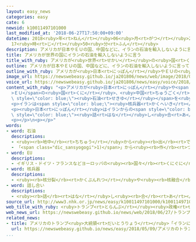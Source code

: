 ```yaml
---
layout: easy_news
categories: easy
cate: 6
newsid: k10011497101000
last_modified_at: '2018-06-27T17:50:00+09:00'
datetime: 2018<ruby>年<rt>ねん</rt></ruby>06<ruby>月<rt>がつ</rt></ruby>27<ruby>日<rt>にち</rt></ruby>
  17<ruby>時<rt>じ</rt></ruby>50<ruby>分<rt>ふん</rt></ruby>
description: アメリカが日本やＥＵの国、中国などに、イランの石油を輸入しないように言っていることがわかりました。
title: アメリカが世界の国にイランの石油を輸入しないように言う
title_with_ruby: アメリカが<ruby>世界<rt>せかい</rt></ruby>の<ruby>国<rt>くに</rt></ruby>にイランの<ruby>石油<rt>せきゆ</rt></ruby>を<ruby>輸入<rt>ゆにゅう</rt></ruby>しないように<ruby>言<rt>い</rt></ruby>う
outline: アメリカが日本やＥＵの国、中国などに、イランの石油を輸入しないように言っていることがわかりました。
outline_with_ruby: アメリカが<ruby>日本<rt>にっぽん</rt></ruby>やＥＵの<ruby>国<rt>くに</rt></ruby>、<ruby>中国<rt>ちゅうごく</rt></ruby>などに、イランの<ruby>石油<rt>せきゆ</rt></ruby>を<ruby>輸入<rt>ゆにゅう</rt></ruby>しないように<ruby>言<rt>い</rt></ruby>っていることがわかりました。
image_url: https://newswebeasy.github.io/ja201806/news/web/image/2018/06/27/K10011497101_1806270717_1806270718_01_03.jpg
voice_url: https://newswebeasy.github.io/ja201806/news/easy/voice/2018/06/27/k10011497101000.mp4
content_with_ruby: "<p>アメリカが<ruby>日本<rt>にっぽん</rt></ruby>や<span style=\"color: blue;\"\
  >ＥＵ</span>の<ruby>国<rt>くに</rt></ruby>、<ruby>中国<rt>ちゅうごく</rt></ruby>などに、イランの<span\
  \ style=\"color: blue;\"><ruby>石油<rt>せきゆ</rt></ruby></span>を<ruby>輸入<rt>ゆにゅう</rt></ruby>しないように<ruby>言<rt>い</rt></ruby>っていることがわかりました。<ruby>今年<rt>ことし</rt></ruby>１１<ruby>月<rt>がつ</rt></ruby><ruby>４日<rt>よっか</rt></ruby>までに<ruby>輸入<rt>ゆにゅう</rt></ruby>をやめるように<ruby>言<rt>い</rt></ruby>っています。</p>\n\
  <p>イランは<span style=\"color: blue;\"><ruby>核兵器<rt>かくへいき</rt></ruby></span>を<ruby>作<rt>つく</rt></ruby>ることができないようにするという<ruby>約束<rt>やくそく</rt></ruby>を２０１５<ruby>年<rt>ねん</rt></ruby>にアメリカなど６つの<ruby>国<rt>くに</rt></ruby>としました。その<ruby>代<rt>か</rt></ruby>わりに、６つの<ruby>国<rt>くに</rt></ruby>は<ruby>経済制裁<rt>けいざいせいさい</rt></ruby>をやめて、イランと<ruby>貿易<rt>ぼうえき</rt></ruby>などをすると<ruby>約束<rt>やくそく</rt></ruby>しました。しかし、アメリカは<ruby>今年<rt>ことし</rt></ruby>５<ruby>月<rt>がつ</rt></ruby>、この<ruby>約束<rt>やくそく</rt></ruby>をやめて、イランにまた<ruby>経済制裁<rt>けいざいせいさい</rt></ruby>をすると<ruby>言<rt>い</rt></ruby>っていました。</p>\n\
  <p><ruby>日本<rt>にっぽん</rt></ruby>はイランからの<span style=\"color: blue;\"><ruby>石油<rt>せきゆ</rt></ruby></span>の<ruby>輸入<rt>ゆにゅう</rt></ruby>をどうするか、アメリカと<span\
  \ style=\"color: blue;\"><ruby>話<rt>はな</rt></ruby>し<ruby>合<rt>あ</rt></ruby>い</span>をしていくことにしています。</p>\n\
  <p></p>\n<p></p>"
words:
- word: 石油
  descriptions:
  - <ruby><rb>地中</rb><rt>ちちゅう</rt></ruby>から<ruby><rb>出</rb><rt>で</rt></ruby>る、<ruby><rb>黒</rb><rt>くろ</rt></ruby>くどろどろした<ruby><rb>燃</rb><rt>も</rt></ruby>えやすい<ruby><rb>油</rb><rt>あぶら</rt></ruby>。<ruby><rb>大昔</rb><rt>おおむかし</rt></ruby>の<ruby><rb>生物</rb><rt>せいぶつ</rt></ruby>が<ruby><rb>地中</rb><rt>ちちゅう</rt></ruby>にうまってできたもの。<ruby><rb>地中</rb><rt>ちちゅう</rt></ruby>からとったままのものを<ruby><rb>原油</rb><rt>げんゆ</rt></ruby>といい、ガソリン・<ruby><rb>軽油</rb><rt>けいゆ</rt></ruby>・<ruby><rb>灯油</rb><rt>とうゆ</rt></ruby>・<ruby><rb>重油</rb><rt>じゅうゆ</rt></ruby>などを<ruby><rb>作</rb><rt>つく</rt></ruby>る。<ruby><rb>化学工業</rb><rt>かがくこうぎょう</rt></ruby>の<ruby><rb>原料</rb><rt>げんりょう</rt></ruby>としても<ruby><rb>使</rb><rt>つか</rt></ruby>われる。
  - 「<span class="dic_sansyogogi">1)</span>」から<ruby><rb>作</rb><rt>つく</rt></ruby>る<ruby><rb>燃料</rb><rt>ねんりょう</rt></ruby>やじゅんかつ<ruby><rb>油</rb><rt>ゆ</rt></ruby>などの<ruby><rb>製品</rb><rt>せいひん</rt></ruby>。<ruby><rb>特</rb><rt>とく</rt></ruby>に、<ruby><rb>灯油</rb><rt>とうゆ</rt></ruby>のこと。
- word: EU
  descriptions:
  - イギリス・ドイツ・フランスなどヨーロッパの<ruby><rb>国々</rb><rt>くにぐに</rt></ruby>が、<ruby><rb>共同</rb><rt>きょうどう</rt></ruby>で<ruby><rb>国</rb><rt>くに</rt></ruby>の<ruby><rb>安全</rb><rt>あんぜん</rt></ruby>をはかったり<ruby><rb>経済</rb><rt>けいざい</rt></ruby>を<ruby><rb>運営</rb><rt>うんえい</rt></ruby>したりしようとする<ruby><rb>組織</rb><rt>そしき</rt></ruby>。
- word: 核兵器
  descriptions:
  - <ruby><rb>核分裂</rb><rt>かくぶんれつ</rt></ruby>や<ruby><rb>核融合</rb><rt>かくゆうごう</rt></ruby>によって<ruby><rb>出</rb><rt>で</rt></ruby>るエネルギーを<ruby><rb>利用</rb><rt>りよう</rt></ruby>した<ruby><rb>兵器</rb><rt>へいき</rt></ruby>。<ruby><rb>原子爆弾</rb><rt>げんしばくだん</rt></ruby>や、<ruby><rb>水素爆弾</rb><rt>すいそばくだん</rt></ruby>など。
- word: 話し合い
  descriptions:
  - <ruby><rb>話</rb><rt>はな</rt></ruby>し<ruby><rb>合</rb><rt>あ</rt></ruby>うこと。<ruby><rb>相談</rb><rt>そうだん</rt></ruby>。
source_url: http://www3.nhk.or.jp/news/easy/k10011497101000/k10011497101000.html
web_title_with_ruby: <ruby>トランプ<rt>とらんぷ</rt></ruby><ruby>政権<rt>せいけん</rt></ruby> <ruby>イラン<rt>いらん</rt></ruby><ruby>産<rt>さん</rt></ruby><ruby>原油<rt>げんゆ</rt></ruby>の<ruby>輸入<rt>ゆにゅう</rt></ruby><ruby>完全<rt>かんぜん</rt></ruby><ruby>停止<rt>ていし</rt></ruby>を<ruby>各国<rt>かっこく</rt></ruby>に<ruby>要求<rt>ようきゅう</rt></ruby>
web_news_url: https://newswebeasy.github.io/news/web/2018/06/27/トランプ政権-イラン産原油の輸入完全停止を各国に要求
related_news:
- title: アメリカのトランプ<ruby>大統領<rt>だいとうりょう</rt></ruby>「イランにまた<ruby>経済制裁<rt>けいざいせいさい</rt></ruby>を<ruby>行<rt>おこな</rt></ruby>う」
  url: https://newswebeasy.github.io/news/easy/2018/05/09/アメリカのトランプ大統領イランにまた経済制裁を行う
...
```

